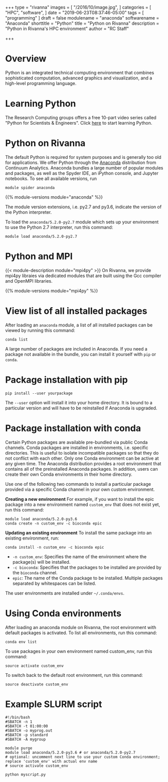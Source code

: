 +++
type = "rivanna"
images = [
  "/2016/10/image.jpg",
]
categories = [
  "HPC",
  "software",
]
date = "2019-06-23T08:37:46-05:00"
tags = [
  "programming"
]
draft = false
modulename = "anaconda"
softwarename = "Anaconda"
shorttitle = "Python"
title = "Python on Rivanna"
description = "Python in Rivanna's HPC environment"
author = "RC Staff"

+++
# Overview
Python is an integrated technical computing environment that combines sophisticated computation, advanced graphics and visualization, and a high-level programming language.

# Learning Python
The Research Computing groups offers a free 10-part video series called "Python for Scientists & Engineers". Click [here](https://workshops.rc.virginia.edu/categories/programming-in-python-for-scientists-and-engineers/) to start learning Python.

# Python on Rivanna
The default Python is required for system purposes and is generally too old for applications. We offer Python through the [Anaconda]() distribution from Continuum Analytics. Anaconda bundles a large number of popular modules and packages, as well as the Spyder IDE, an iPython console, and Jupyter notebooks. To see all available versions, run
```
module spider anaconda
```

{{% module-versions module="anaconda" %}}

The module version extensions, i.e. py2.7 and py3.6, indicate the version of the Python interpreter.

To load the `anaconda/5.2.0-py2.7` module which sets up your environment to use the Python 2.7 interpreter, run this command:
```
module load anaconda/5.2.0-py2.7
```

# Python and MPI

{{< module-description module="mpi4py" >}} On Rivanna, we provide mpi4py libraies via dedicated modules that are built using the Gcc compiler and OpenMPI libraries.

{{% module-versions module="mpi4py" %}}

# View list of all installed packages
After loading an `anaconda` module, a list of all installed packages can be viewed by running this command:
```
conda list
```
A large number of packages are included in Anaconda.  If you need a package not available in the bundle, you can install it yourself with `pip` or `conda`.

# Package installation with pip
```
pip install --user yourpackage
```
The `--user` option will install it into your home directory.  It is bound to a particular version and will have to be reinstalled if Anaconda is upgraded.

# Package installation with conda
Certain Python packages are available pre-bundled via public Conda channels. Conda packages are installed in environments, i.e. specific directories. This is useful to isolate incompatible packages so that they do not conflict with each other. Only one Conda environment can be active at any given time. The Anaconda distribution provides a root environment that contains all of the preinstalled Anaconda packages. In addition, users can create their own Conda environments in their home directory.

Use one of the following two commands to install a particular package provided via a specific Conda channel in your own custom environment.

**Creating a new environment**
For example, if you want to install the epic package into a new environment named `custom_env` that does not exist yet, run this command:
```
module load anaconda/5.2.0-py3.6
conda create -n custom_env -c bioconda epic
```

**Updating an existing environment**
To install the same package into an existing environment, run:
```
conda install -n custom_env -c bioconda epic
```
* `-n custom_env`: Specifies the name of the environment where the package(s) will be installed.
* `-c bioconda`: Specifies that the packages to be installed are provided by the `bioconda` channel.
* `epic`: The name of the Conda package to be installed. Multiple packages separated by whitespaces can be listed.

The user environments are installed under `~/.conda/envs`.

# Using Conda environments
After loading an anaconda module on Rivanna, the root environment with default packages is activated.  To list all environments, run this command:
```
conda env list
```
To use packages in your own environment named custom_env, run this command:
```
source activate custom_env
```
To switch back to the default root environment, run this command:
```
source deactivate custom_env
```

# Example SLURM script
```
#!/bin/bash
#SBATCH -n 1
#SBATCH -t 01:00:00
#SBATCH -o myprog.out
#SBATCH -p standard
#SBATCH -A mygroup

module purge
module load anaconda/5.2.0-py3.6 # or anaconda/5.2.0-py2.7
# optional: uncomment next line to use your custom Conda environment; replace 'custom_env' with actual env name
# source activate custom_env

python myscript.py
```
